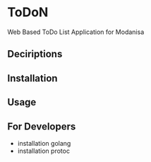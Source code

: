 # ToDoN
Web Based ToDo List Application for Modanisa

## Deciriptions

## Installation

## Usage

## For Developers
 - installation golang 
 - installation protoc
 